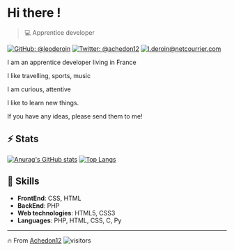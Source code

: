
# Hi there !

>  💻 Apprentice developer

[![GitHub: @leoderoin](https://img.shields.io/github/followers/leoderoin?label=follow&style=social)](https://github.com/leoderoin)
[![Twitter: @achedon12](https://img.shields.io/twitter/url?style=social&url=https%3A%2F%2Ftwitter.com%2Fachedon12)](https://twitter.com/achedon12)
[![l.deroin@netcourrier.com](https://img.shields.io/static/v1?label=l.deroin@netcourrier.com&message=%20&color=red&logo=gmail&style=flat-square&logoColor=white)](mailto:l.deroin@netcourrier.com)

I am an apprentice developer living in France

I like travelling, sports, music

I am curious, attentive

I like to learn new things.

If you have any ideas, please send them to me!

## ⚡ Stats

[![Anurag's GitHub stats](https://github-readme-stats.vercel.app/api?username=leoderoin&show_icons=true&theme=tokyonight&count_private=true)](https://github.com/leoderoin/github-readme-stats)
[![Top Langs](https://github-readme-stats.vercel.app/api/top-langs/?username=leoderoin&hide=javascript,html)](https://github.com/leoderoin/github-readme-stats)




##  🎉 Skills

- **FrontEnd**: CSS, HTML
- **BackEnd**: PHP
- **Web technologies**: HTML5, CSS3
- **Languages**: PHP, HTML, CSS, C, Py

---
🔥 From [Achedon12](https://github.com/leoderoin)
![visitors](https://visitor-badge.glitch.me/badge?page_id=leoderoin)

